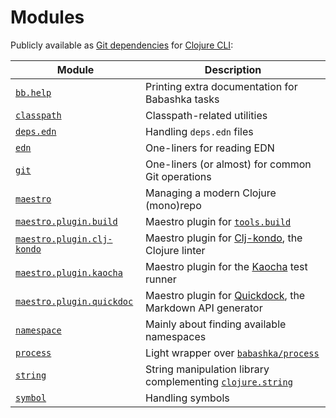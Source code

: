 # Modules

Publicly available as [Git dependencies](https://clojure.org/guides/deps_and_cli#_using_git_libraries) for [Clojure CLI](https://clojure.org/guides/deps_and_cli):

| Module | Description |
|---|---|
| [`bb.help`](./bb.help) | Printing extra documentation for Babashka tasks |
| [`classpath`](./classpath) | Classpath-related utilities |
| [`deps.edn`](./deps.edn) | Handling `deps.edn` files |
| [`edn`](./edn) | One-liners for reading EDN |
| [`git`](./git) | One-liners (or almost) for common Git operations |
| [`maestro`](./maestro) | Managing a modern Clojure (mono)repo |
| [`maestro.plugin.build`](./maestro.plugin.build) | Maestro plugin for [`tools.build`](https://github.com/clojure/tools.build) |
| [`maestro.plugin.clj-kondo`](./maestro.plugin.clj-kondo) | Maestro plugin for [Clj-kondo](https://github.com/clj-kondo/clj-kondo), the Clojure linter |
| [`maestro.plugin.kaocha`](./maestro.plugin.kaocha) | Maestro plugin for the [Kaocha](https://github.com/lambdaisland/kaocha) test runner |
| [`maestro.plugin.quickdoc`](./maestro.plugin.quickdoc) | Maestro plugin for [Quickdock](https://github.com/borkdude/quickdoc), the Markdown API generator |
| [`namespace`](./namespace) | Mainly about finding available namespaces |
| [`process`](./process) | Light wrapper over [`babashka/process`](https://github.com/babashka/process) |
| [`string`](./string) | String manipulation library complementing [`clojure.string`](https://clojuredocs.org/clojure.string) |
| [`symbol`](./symbol) | Handling symbols |
